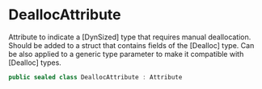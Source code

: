 # DeallocAttribute

Attribute to indicate a [DynSized] type that requires manual deallocation.
Should be added to a struct that contains fields of the [Dealloc] type.
Can be also applied to a generic type parameter to make it compatible with [Dealloc] types.

```csharp
public sealed class DeallocAttribute : Attribute
```
